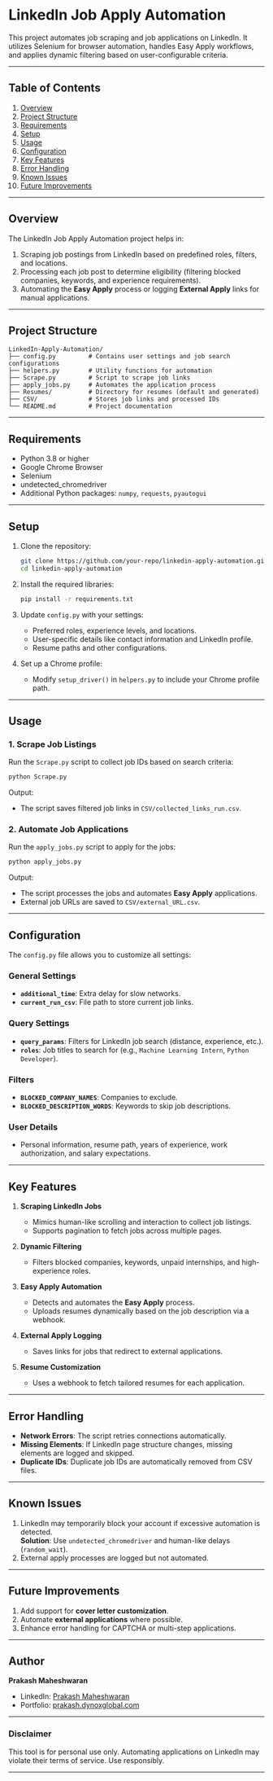 # **LinkedIn Job Apply Automation**

This project automates job scraping and job applications on LinkedIn. It utilizes Selenium for browser automation, handles Easy Apply workflows, and applies dynamic filtering based on user-configurable criteria.

---

## **Table of Contents**

1. [Overview](#overview)  
2. [Project Structure](#project-structure)  
3. [Requirements](#requirements)  
4. [Setup](#setup)  
5. [Usage](#usage)  
6. [Configuration](#configuration)  
7. [Key Features](#key-features)  
8. [Error Handling](#error-handling)  
9. [Known Issues](#known-issues)  
10. [Future Improvements](#future-improvements)

---

## **Overview**

The LinkedIn Job Apply Automation project helps in:  
1. Scraping job postings from LinkedIn based on predefined roles, filters, and locations.  
2. Processing each job post to determine eligibility (filtering blocked companies, keywords, and experience requirements).  
3. Automating the **Easy Apply** process or logging **External Apply** links for manual applications.

---

## **Project Structure**

```
LinkedIn-Apply-Automation/
├── config.py         # Contains user settings and job search configurations
├── helpers.py        # Utility functions for automation
├── Scrape.py         # Script to scrape job links
├── apply_jobs.py     # Automates the application process
├── Resumes/          # Directory for resumes (default and generated)
├── CSV/              # Stores job links and processed IDs
└── README.md         # Project documentation
```

---

## **Requirements**

- Python 3.8 or higher  
- Google Chrome Browser  
- Selenium  
- undetected_chromedriver  
- Additional Python packages: `numpy`, `requests`, `pyautogui`  

---

## **Setup**

1. Clone the repository:  
   ```bash
   git clone https://github.com/your-repo/linkedin-apply-automation.git
   cd linkedin-apply-automation
   ```

2. Install the required libraries:  
   ```bash
   pip install -r requirements.txt
   ```

3. Update `config.py` with your settings:  
   - Preferred roles, experience levels, and locations.  
   - User-specific details like contact information and LinkedIn profile.  
   - Resume paths and other configurations.  

4. Set up a Chrome profile:  
   - Modify `setup_driver()` in `helpers.py` to include your Chrome profile path.

---

## **Usage**

### **1. Scrape Job Listings**  
Run the `Scrape.py` script to collect job IDs based on search criteria:  
```bash
python Scrape.py
```  
Output:  
- The script saves filtered job links in `CSV/collected_links_run.csv`.  

### **2. Automate Job Applications**  
Run the `apply_jobs.py` script to apply for the jobs:  
```bash
python apply_jobs.py
```  
Output:  
- The script processes the jobs and automates **Easy Apply** applications.  
- External job URLs are saved to `CSV/external_URL.csv`.  

---

## **Configuration**

The `config.py` file allows you to customize all settings:  

### **General Settings**
- **`additional_time`**: Extra delay for slow networks.  
- **`current_run_csv`**: File path to store current job links.  

### **Query Settings**
- **`query_params`**: Filters for LinkedIn job search (distance, experience, etc.).  
- **`roles`**: Job titles to search for (e.g., `Machine Learning Intern`, `Python Developer`).  

### **Filters**
- **`BLOCKED_COMPANY_NAMES`**: Companies to exclude.  
- **`BLOCKED_DESCRIPTION_WORDS`**: Keywords to skip job descriptions.  

### **User Details**
- Personal information, resume path, years of experience, work authorization, and salary expectations.  

---

## **Key Features**

1. **Scraping LinkedIn Jobs**  
   - Mimics human-like scrolling and interaction to collect job listings.  
   - Supports pagination to fetch jobs across multiple pages.

2. **Dynamic Filtering**  
   - Filters blocked companies, keywords, unpaid internships, and high-experience roles.

3. **Easy Apply Automation**  
   - Detects and automates the **Easy Apply** process.  
   - Uploads resumes dynamically based on the job description via a webhook.

4. **External Apply Logging**  
   - Saves links for jobs that redirect to external applications.

5. **Resume Customization**  
   - Uses a webhook to fetch tailored resumes for each application.

---

## **Error Handling**

- **Network Errors**: The script retries connections automatically.  
- **Missing Elements**: If LinkedIn page structure changes, missing elements are logged and skipped.  
- **Duplicate IDs**: Duplicate job IDs are automatically removed from CSV files.

---

## **Known Issues**

1. LinkedIn may temporarily block your account if excessive automation is detected.  
   **Solution**: Use `undetected_chromedriver` and human-like delays (`random_wait`).  
2. External apply processes are logged but not automated.  

---

## **Future Improvements**

1. Add support for **cover letter customization**.  
2. Automate **external applications** where possible.  
3. Enhance error handling for CAPTCHA or multi-step applications.

---

## **Author**

**Prakash Maheshwaran**  
- LinkedIn: [Prakash Maheshwaran](https://www.linkedin.com/in/prakash-maheshwaran/)  
- Portfolio: [prakash.dynoxglobal.com](https://prakash.dynoxglobal.com/)  

---

### **Disclaimer**  
This tool is for personal use only. Automating applications on LinkedIn may violate their terms of service. Use responsibly.

--- 
